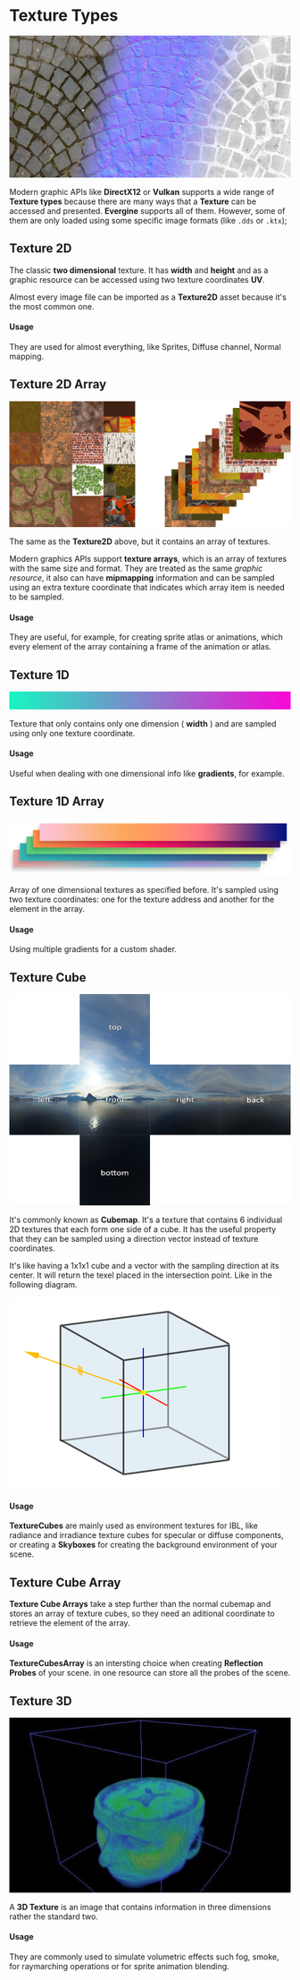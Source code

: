 # Texture Types

![Textures](Images/textures.jpg)

Modern graphic APIs like **DirectX12** or **Vulkan** supports a wide range of **Texture types** because there are many ways that a **Texture** can be accessed and presented. **Evergine** supports all of them. However, some of them are only loaded using some specific image formats (like `.dds` or `.ktx`);

## Texture 2D

The classic **two dimensional** texture. It has **width** and **height** and as a graphic resource can be accessed using two texture coordinates **UV**. 

Almost every image file can be imported as a **Texture2D** asset because it's the most common one.

#### Usage
They are used for almost everything, like Sprites, Diffuse channel, Normal mapping.

## Texture 2D Array

![Texture 2D Array](Images/texture2DArray.png)

The same as the **Texture2D** above, but it contains an array of textures.

Modern graphics APIs support **texture arrays**, which is an array of textures with the same size and format. They are treated as the same _graphic resource_, it also can have **mipmapping** information and can be sampled using an extra texture coordinate that indicates which array item is needed to be sampled. 

#### Usage
They are useful, for example, for creating sprite atlas or animations, which every element of the array containing a frame of the animation or atlas. 

## Texture 1D

![Texture 1D](Images/texture1D.png)

Texture that only contains only one dimension ( **width** ) and are sampled using only one texture coordinate.

#### Usage
Useful when dealing with one dimensional info like **gradients**, for example.

## Texture 1D Array

![Texture 1D Array](Images/texture1DArray.png)

Array of one dimensional textures as specified before. It's sampled using two texture coordinates: one for the texture address and another for the element in the array.

#### Usage
Using multiple gradients for a custom shader.

## Texture Cube
![Texture Cube](Images/textureCube.png)

It's commonly known as **Cubemap**. It's a texture that contains 6 individual 2D textures that each form one side of a cube.  It has the useful property that they can be sampled using a direction vector instead of texture coordinates.

It's like having a 1x1x1 cube and a vector with the sampling direction at its center. It will return the texel placed in the intersection point. Like in the following diagram.

![Sample TextureCube](Images/sampleCubemap.png)

#### Usage
**TextureCubes** are mainly used as environment textures for IBL, like radiance and irradiance texture cubes for specular or diffuse components, or creating a **Skyboxes** for creating the background environment of your scene.


## Texture Cube Array

**Texture Cube Arrays** take a step further than the normal cubemap and stores an array of texture cubes, so they need an aditional coordinate to retrieve the element of the array.

#### Usage
**TextureCubesArray** is an intersting choice when creating **Reflection Probes** of your scene. in one resource can store all the probes of the scene.

## Texture 3D
![Texture 3D](Images/texture3D.png)

A **3D Texture** is an image that contains information in three dimensions rather the standard two.

#### Usage
They are commonly used to simulate volumetric effects such fog, smoke, for raymarching operations or for sprite animation blending.
  